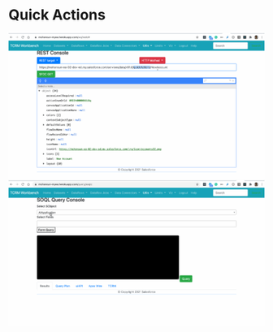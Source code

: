 # Quick Actions

![View and perform quick action](img/tcrm-qa-0.gif)
![View quick action results](img/tcrm-qa-1.gif)

